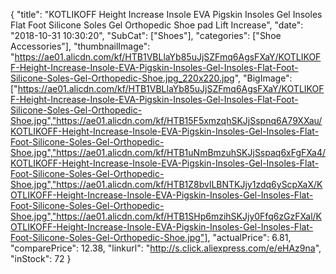 {
	"title": "KOTLIKOFF Height Increase Insole EVA Pigskin Insoles Gel Insoles Flat Foot Silicone Soles Gel Orthopedic Shoe pad Lift Increase",
	"date": "2018-10-31 10:30:20",
	"SubCat": ["Shoes"],
	"categories": ["Shoe Accessories"],
	"thumbnailImage": "https://ae01.alicdn.com/kf/HTB1VBLlaYb85uJjSZFmq6AgsFXaY/KOTLIKOFF-Height-Increase-Insole-EVA-Pigskin-Insoles-Gel-Insoles-Flat-Foot-Silicone-Soles-Gel-Orthopedic-Shoe.jpg_220x220.jpg",
	"BigImage": ["https://ae01.alicdn.com/kf/HTB1VBLlaYb85uJjSZFmq6AgsFXaY/KOTLIKOFF-Height-Increase-Insole-EVA-Pigskin-Insoles-Gel-Insoles-Flat-Foot-Silicone-Soles-Gel-Orthopedic-Shoe.jpg","https://ae01.alicdn.com/kf/HTB15F5xmzqhSKJjSspnq6A79XXau/KOTLIKOFF-Height-Increase-Insole-EVA-Pigskin-Insoles-Gel-Insoles-Flat-Foot-Silicone-Soles-Gel-Orthopedic-Shoe.jpg","https://ae01.alicdn.com/kf/HTB1uNmBmzuhSKJjSspaq6xFgFXa4/KOTLIKOFF-Height-Increase-Insole-EVA-Pigskin-Insoles-Gel-Insoles-Flat-Foot-Silicone-Soles-Gel-Orthopedic-Shoe.jpg","https://ae01.alicdn.com/kf/HTB1Z8bvlLBNTKJjy1zdq6yScpXaX/KOTLIKOFF-Height-Increase-Insole-EVA-Pigskin-Insoles-Gel-Insoles-Flat-Foot-Silicone-Soles-Gel-Orthopedic-Shoe.jpg","https://ae01.alicdn.com/kf/HTB1SHp6mzihSKJjy0Ffq6zGzFXal/KOTLIKOFF-Height-Increase-Insole-EVA-Pigskin-Insoles-Gel-Insoles-Flat-Foot-Silicone-Soles-Gel-Orthopedic-Shoe.jpg"],
	"actualPrice": 6.81,
	"comparePrice": 12.38,
	"linkurl": "http://s.click.aliexpress.com/e/eHAz9na",
	"inStock": 72
}
